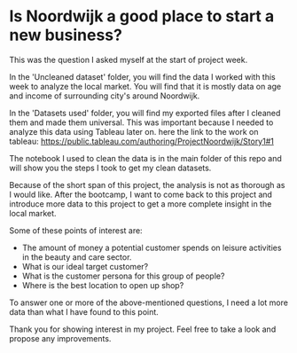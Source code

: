 # Is Noordwijk a good place to start a new business?
This was the question I asked myself at the start of project week.

In the 'Uncleaned dataset' folder, you will find the data I worked with this week to analyze the local market. You will find that it is mostly data on age and income of surrounding city's around Noordwijk.

In the 'Datasets used' folder, you will find my exported files after I cleaned them and made them universal. This was important because I needed to analyze this data using Tableau later on. here the link to the work on tableau: https://public.tableau.com/authoring/ProjectNoordwijk/Story1#1

The notebook I used to clean the data is in the main folder of this repo and will show you the steps I took to get my clean datasets.

Because of the short span of this project, the analysis is not as thorough as I would like. After the bootcamp, I want to come back to this project and introduce more data to this project to get a more complete insight in the local market.

Some of these points of interest are:

-    The amount of money a potential customer spends on leisure activities in the beauty and care sector.
-    What is our ideal target customer?
-    What is the customer persona for this group of people?
-    Where is the best location to open up shop?

To answer one or more of the above-mentioned questions, I need a lot more data than what I have found to this point.

Thank you for showing interest in my project. Feel free to take a look and propose any improvements.
